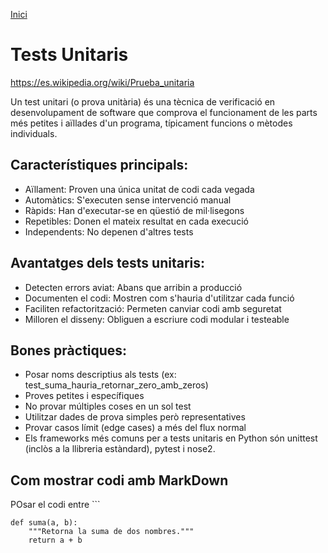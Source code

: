 [Inici](README.md) 

# Tests Unitaris

https://es.wikipedia.org/wiki/Prueba_unitaria

Un test unitari (o prova unitària) és una tècnica de verificació en desenvolupament de software que comprova el funcionament de les parts més petites i aïllades d'un programa, típicament funcions o mètodes individuals.

## Característiques principals:
- Aïllament: Proven una única unitat de codi cada vegada
- Automàtics: S'executen sense intervenció manual
- Ràpids: Han d'executar-se en qüestió de mil·lisegons
- Repetibles: Donen el mateix resultat en cada execució
- Independents: No depenen d'altres tests


## Avantatges dels tests unitaris:
- Detecten errors aviat: Abans que arribin a producció
- Documenten el codi: Mostren com s'hauria d'utilitzar cada funció
- Faciliten refactorització: Permeten canviar codi amb seguretat
- Milloren el disseny: Obliguen a escriure codi modular i testeable

## Bones pràctiques:
- Posar noms descriptius als tests (ex: test_suma_hauria_retornar_zero_amb_zeros)
- Proves petites i específiques
- No provar múltiples coses en un sol test
- Utilitzar dades de prova simples però representatives
- Provar casos límit (edge cases) a més del flux normal
- Els frameworks més comuns per a tests unitaris en Python són unittest (inclòs a la llibreria estàndard), pytest i nose2.


## Com mostrar codi amb MarkDown

POsar el codi entre ```

```
def suma(a, b):
    """Retorna la suma de dos nombres."""
    return a + b

```

